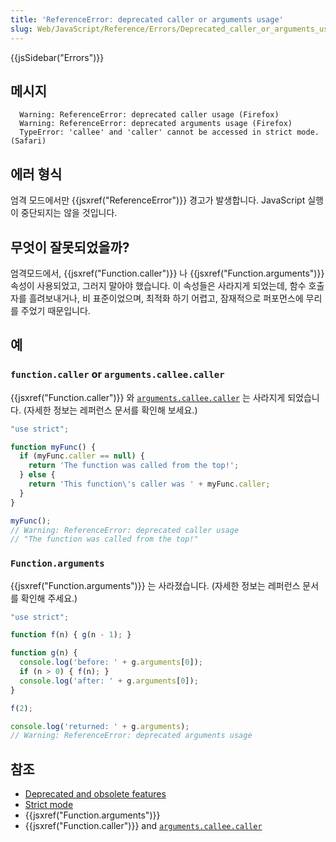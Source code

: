 ```yaml
---
title: 'ReferenceError: deprecated caller or arguments usage'
slug: Web/JavaScript/Reference/Errors/Deprecated_caller_or_arguments_usage
---
```


{{jsSidebar("Errors")}}

## 메시지

```
  Warning: ReferenceError: deprecated caller usage (Firefox)
  Warning: ReferenceError: deprecated arguments usage (Firefox)
  TypeError: 'callee' and 'caller' cannot be accessed in strict mode. (Safari)
```

## 에러 형식

엄격 모드에서만 {{jsxref("ReferenceError")}} 경고가 발생합니다. JavaScript 실행이 중단되지는 않을 것입니다.

## 무엇이 잘못되었을까?

엄격모드에서, {{jsxref("Function.caller")}} 나 {{jsxref("Function.arguments")}} 속성이 사용되었고, 그러지 말아야 했습니다. 이 속성들은 사라지게 되었는데, 함수 호출자를 흘려보내거나, 비 표준이었으며, 최적화 하기 어렵고, 잠재적으로 퍼포먼스에 무리를 주었기 때문입니다.

## 예

### `function.caller` or `arguments.callee.caller`

{{jsxref("Function.caller")}} 와 [`arguments.callee.caller`](/en-US/docs/Web/JavaScript/Reference/Functions/arguments/callee) 는 사라지게 되었습니다. (자세한 정보는 레퍼런스 문서를 확인해 보세요.)

```js example-bad
"use strict";

function myFunc() {
  if (myFunc.caller == null) {
    return 'The function was called from the top!';
  } else {
    return 'This function\'s caller was ' + myFunc.caller;
  }
}

myFunc();
// Warning: ReferenceError: deprecated caller usage
// "The function was called from the top!"
```

### `Function.arguments`

{{jsxref("Function.arguments")}} 는 사라졌습니다. (자세한 정보는 레퍼런스 문서를 확인해 주세요.)

```js example-bad
"use strict";

function f(n) { g(n - 1); }

function g(n) {
  console.log('before: ' + g.arguments[0]);
  if (n > 0) { f(n); }
  console.log('after: ' + g.arguments[0]);
}

f(2);

console.log('returned: ' + g.arguments);
// Warning: ReferenceError: deprecated arguments usage
```

## 참조

- [Deprecated and obsolete features](/en-US/docs/Web/JavaScript/Reference/Deprecated_and_obsolete_features)
- [Strict mode](/en-US/docs/Web/JavaScript/Reference/Strict_mode)
- {{jsxref("Function.arguments")}}
- {{jsxref("Function.caller")}} and [`arguments.callee.caller`](/en-US/docs/Web/JavaScript/Reference/Functions/arguments/callee)
